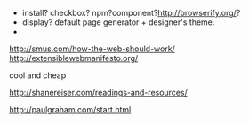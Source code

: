 * install? checkbox? npm?component?http://browserify.org/?
* display? default page generator + designer's theme.
* 
http://smus.com/how-the-web-should-work/
http://extensiblewebmanifesto.org/


cool and cheap

http://shanereiser.com/readings-and-resources/

http://paulgraham.com/start.html
